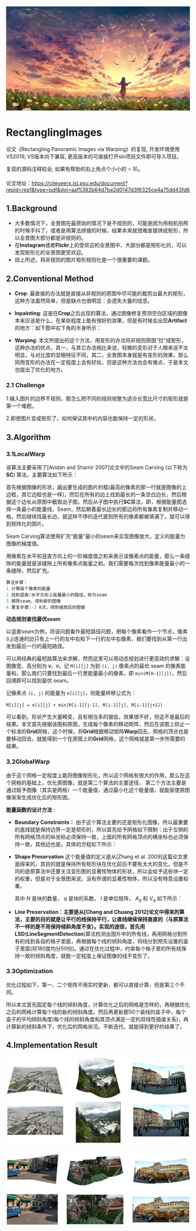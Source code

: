 ![image](result/title.jpg#pic_center)

# RectanglingImages
论文《Rectangling Panoramic Images via Warping》的复现, 开发环境使用VS2019, VS版本向下兼容, 更高版本的可直接打开sln项目文件即可导入项目。

复现的源码注释较全, 如果有帮助的右上角点个小小的 :star: 叭。

论文地址：https://citeseerx.ist.psu.edu/document?repid=rep1&type=pdf&doi=aaf5392b64d7be2d0147d3f6325ce4a75dd43fd6

## 1.Background

- 大多数情况下，全景图在最原始的情况下是不规则的，可能是因为用相机拍照的时候手抖了，或者是用算法拼接的时候，结果本来就很难直接拼成矩形，所以全景图大部分都是非规则的。
- 在**Instagram**或者**Flickr**上的受欢迎的全景图中，大部分都是矩形化的，可以发现矩形化的全景图更受欢迎。
- 综上所述，将非规则的图片矩形规则化是一个很重要的课题。

## 2.Conventional Method

- **Crop**:  最直接的办法就是直接从非规则的原图中尽可能的裁剪出最大的矩形，这种方法虽然简单，但是缺点也很明显：会遗失大量的信息。
- **Inpainting**: 这是在**Crop**之后出现的算法，通过图像修复预测空白区域的图像本来应该是什么，在某些程度上能有很好的效果，但是有时候会出现**Artifact**的地方：如下图中右下角的半身所示：

- **Warping**: 本文所提出的这个方法，用变形的办法将非规则原图“拉”成矩形，这种办法的优点，其一，与其它办法相比来说，轻微的变形对于人眼来说不太明显，与对比度的显眼特征不同，其二，全景图本身就是有变形的效果，那么同用变形的办法在一定程度上会有好处，但是这种方法也会有难点，于是本文也提出了优化的地方。

### 2.1 Challenge

1.输入图片的边界不规则，那怎么把不同的规则规整为适合长宽比尺寸的矩形就是第一个难题。

2.即使图片变成矩形了，如何保证其中的内容也能保持一定的形状。

## 3.Algorithm

### 3.1LocalWarp

该算法主要采用了[Avidan and Shamir 2007]论文中的Seam Carving (以下称为**SC**) 算法，主要算法如下所示：

首先根据图像的形状，画出要生成的图片的框(最高的像素的那一行就是图像的上边框，其它边框也是一样)，然后在所有的边上找到最长的一条空白边长，然后根据这个边长从原图中截取出子图，然后从子图中执行**SC**算法，即，根据能量图选择一条最小的能量线，Seam，然后朝着最长边长的那边将所有像素复制并移动一格，然后继续找最长边，就这样不停的迭代直到所有的像素都被填满了，就可以得到矩阵化的图片。

Seam Carving算法使用扩充“能量”最小的seam来实现图像放大，定义的能量为图像的梯度值。

用像素在水平和竖直方向上的一阶梯度值之和来表示该像素点的能量，那么一条缝隙的能量就是该缝隙上所有像素点能量之和。我们需要每次找到像素能量最小的一条缝隙，然后扩充。

```c++
算法步骤：
1.计算每个像素的能量
2.找到竖直/水平方向上能量最小的路径，称为seam
3.移除seam，得到新的图像
4.重复步骤1-3 K次，得到缩放后的图像
```

**动态规划查找最优seam**

以竖直seam为例，将该问题看作最短路径问题，把每个像素看作一个节点，像素(i,j)连通的边只有上一行的左中右和下一行的左中右像素，我们要找到从第一行出发到最后一行的最短路径。

可以用经典的最短路算法来求解，然而这里可以用动态规划进行更高效的求解：设图像宽、高分别为 `W`，`H`，记 `M[i][j]` 为到 `(i, j)` 像素点的最优 seam 的像素能量和，那么我们只要找到最后一行里能量最小的像素，即 `min(M[H-1][j])`，然后回溯即可以找到最优 seam。

记像素点 `(i, j)` 的能量为 `e[i][j]`，则能量转移公式为：

`M[i][j] = e[i][j] + min(M[i-1][j-1], M[i-1][j], M[i-1][j+1])  `

可以看到，形状产生大量畸变，且有相当多的锯齿，效果很不好，但这不是最后的结果。本文首先根据该图和原图，生成每个像素的移动矩阵，然后在该图上防止一个标准的**Grid**网格，这个时候，将**Grid**根据移动矩阵**Warp**回去，网格的顶点也是要移动回去，就能得到一个在原图上的**Grid**网格，这个网格就是第一步所需要的结果。

### 3.2GlobalWarp

由于这个网格一定程度上能将图像矩形化，所以这个网格有很大的作用，那么在这个网格的基础上，优化原图像，就是第二个算法的主要途径、
第二个方法主要是通过赋予图像（其实是网格）一个能量值，通过最小化这个能量值，就能驱使原图像渐渐生成优化后的矩形图。

**能量函数的设计方法** :

- **Boundary Constraints：** 由于这个算法主要的还是矩形化图像，所以最重要的底线就是保持边界一定是矩形的，所以首先给予网格如下限制：出于左侧的所有网格顶点的纵坐标必须保持一致，上面的所有网格顶点的横坐标也必须保持一致，其他边也是。具体的方程如下所示：

- **Shape Preservation** 这个能量值的定义是从[Zhang et al. 2009]这篇论文里面得来的，其目的就是保持所有矩形块在优化前后不要有太大的变化，但是不同的是原算法中还要关注变形图的显著性物体的形状，所以会给予这些块一定的权重，但是对于全景图来说，没有所谓的显著性物体，所以没有特意设置权重。

  其中 $N$ 是块的数量， $q$ 是块的系数， $I$ 是单位矩阵， $A_q$ 和 $V_q$ 如下所示：

- **Line Preservation：**主要是从[Chang and Chuang 2012]论文中得来的算法，主要的目的就是让平行的线保持平行，让直线继续保持直直的（与原算法不一样的是不用保持倾斜角度不变）。实现的途径，首先用**LSD**(**LineSegmentDetection**)算法检测出图片中的所有线，再用网格分割所有的线到各自的格子里面，再根据每个线的倾斜角度，将线分到预先设置的盒子里面(将180度均分50份)。通过在优化过程中，约束每个格子里的所有线保持一致的倾斜角度，就能一定程度上保证图像的线不变形了。

### 3.3Optimization

优化过程如下，第一、二个矩阵不用实时更新，都可以直接计算，但是第三个不同。

所以本文首先固定每个线的倾斜角度，计算优化之后的网格是怎样的，再根据优化之后的网格计算每个线的新的倾斜角度。然后再更新那50个装线的盒子中，每个盒子的平均倾斜角度(每个线的倾斜角度和其顶点满足一定的双线性插值关系)，再计算新的倾斜条件下，优化后的网格状况。不断迭代，就能得到更好的结果了。

## 4.Implementation Result

![image](result/res1.png)

![image](result/res2.png)

